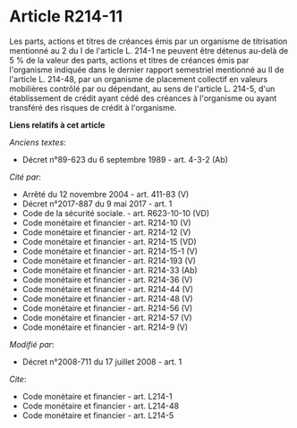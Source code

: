 # Article R214-11

Les parts, actions et titres de créances émis par un organisme de titrisation mentionné au 2 du I de l'article L. 214-1 ne
peuvent être détenus au-delà de 5 % de la valeur des parts, actions et titres de créances émis par l'organisme indiquée dans
le dernier rapport semestriel mentionné au II de l'article L. 214-48, par un organisme de placement collectif en valeurs
mobilières contrôlé par ou dépendant, au sens de l'article L. 214-5, d'un établissement de crédit ayant cédé des créances à
l'organisme ou ayant transféré des risques de crédit à l'organisme.

**Liens relatifs à cet article**

_Anciens textes_:

  - Décret n°89-623 du 6 septembre 1989 - art. 4-3-2 (Ab)

_Cité par_:

  - Arrêté du 12 novembre 2004 - art. 411-83 (V)
  - Décret n°2017-887 du 9 mai 2017 - art. 1
  - Code de la sécurité sociale. - art. R623-10-10 (VD)
  - Code monétaire et financier - art. R214-10 (V)
  - Code monétaire et financier - art. R214-12 (V)
  - Code monétaire et financier - art. R214-15 (VD)
  - Code monétaire et financier - art. R214-15-1 (V)
  - Code monétaire et financier - art. R214-193 (V)
  - Code monétaire et financier - art. R214-33 (Ab)
  - Code monétaire et financier - art. R214-36 (V)
  - Code monétaire et financier - art. R214-44 (V)
  - Code monétaire et financier - art. R214-48 (V)
  - Code monétaire et financier - art. R214-56 (V)
  - Code monétaire et financier - art. R214-57 (V)
  - Code monétaire et financier - art. R214-9 (V)

_Modifié par_:

  - Décret n°2008-711 du 17 juillet 2008 - art. 1

_Cite_:

  - Code monétaire et financier - art. L214-1
  - Code monétaire et financier - art. L214-48
  - Code monétaire et financier - art. L214-5

